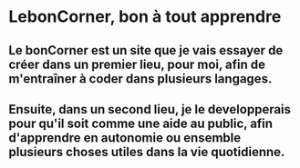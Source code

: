 # LebonCorner, bon à tout apprendre

## Le bonCorner est un site que je vais essayer de créer dans un premier lieu, pour moi, afin de m'entraîner à coder dans plusieurs langages.

## Ensuite, dans un second lieu, je le developperais  pour qu'il soit comme une aide au public, afin d'apprendre en autonomie ou ensemble plusieurs choses utiles dans la vie quotidienne.

